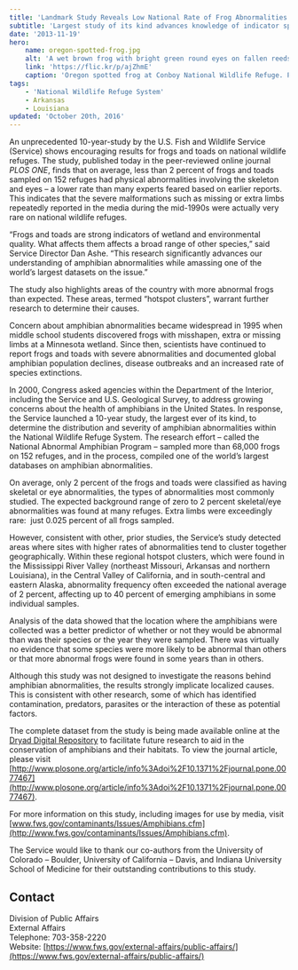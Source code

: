 ```yaml
---
title: 'Landmark Study Reveals Low National Rate of Frog Abnormalities on Wildlife Refuges'
subtitle: 'Largest study of its kind advances knowledge of indicator species, identifies regional hotspot clusters'
date: '2013-11-19'
hero:
    name: oregon-spotted-frog.jpg
    alt: 'A wet brown frog with bright green round eyes on fallen reeds.'
    link: 'https://flic.kr/p/ajZhmE'
    caption: 'Oregon spotted frog at Conboy National Wildlife Refuge. Photo by Teal Waterstrat, USFWS.'
tags:
    - 'National Wildlife Refuge System'
    - Arkansas
    - Louisiana
updated: 'October 20th, 2016'
---
```


An unprecedented 10-year-study by the U.S. Fish and Wildlife Service (Service) shows encouraging results for frogs and toads on national wildlife refuges. The study, published today in the peer-reviewed online journal _PLOS ONE_, finds that on average, less than 2 percent of frogs and toads sampled on 152 refuges had physical abnormalities involving the skeleton and eyes – a lower rate than many experts feared based on earlier reports.  This indicates that the severe malformations such as missing or extra limbs repeatedly reported in the media during the mid-1990s were actually very rare on national wildlife refuges.

“Frogs and toads are strong indicators of wetland and environmental quality. What affects them affects a broad range of other species,” said Service Director Dan Ashe. “This research significantly advances our understanding of amphibian abnormalities while amassing one of the world’s largest datasets on the issue.”  

The study also highlights areas of the country with more abnormal frogs than expected. These areas, termed “hotspot clusters”, warrant further research to determine their causes.  

Concern about amphibian abnormalities became widespread in 1995 when middle school students discovered frogs with misshapen, extra or missing limbs at a Minnesota wetland. Since then, scientists have continued to report frogs and toads with severe abnormalities and documented global amphibian population declines, disease outbreaks and an increased rate of species extinctions.  

In 2000, Congress asked agencies within the Department of the Interior, including the Service and U.S. Geological Survey, to address growing concerns about the health of amphibians in the United States. In response, the Service launched a 10-year study, the largest ever of its kind, to determine the distribution and severity of amphibian abnormalities within the National Wildlife Refuge System. The research effort – called the National Abnormal Amphibian Program – sampled more than 68,000 frogs on 152 refuges, and in the process, compiled one of the world’s largest databases on amphibian abnormalities.  

On average, only 2 percent of the frogs and toads were classified as having skeletal or eye abnormalities, the types of abnormalities most commonly studied. The expected background range of zero to 2 percent skeletal/eye abnormalities was found at many refuges. Extra limbs were exceedingly rare:  just 0.025 percent of all frogs sampled.  

However, consistent with other, prior studies, the Service’s study detected areas where sites with higher rates of abnormalities tend to cluster together geographically. Within these regional hotspot clusters, which were found in the Mississippi River Valley (northeast Missouri, Arkansas and northern Louisiana), in the Central Valley of California, and in south-central and eastern Alaska, abnormality frequency often exceeded the national average of 2 percent, affecting up to 40 percent of emerging amphibians in some individual samples.  

Analysis of the data showed that the location where the amphibians were collected was a better predictor of whether or not they would be abnormal than was their species or the year they were sampled. There was virtually no evidence that some species were more likely to be abnormal than others or that more abnormal frogs were found in some years than in others.    

Although this study was not designed to investigate the reasons behind amphibian abnormalities, the results strongly implicate localized causes. This is consistent with other research, some of which has identified contamination, predators, parasites or the interaction of these as potential factors.  

The complete dataset from the study is being made available online at the [Dryad Digital Repository](http://doi.org/10.5061/dryad.dc25r) to facilitate future research to aid in the conservation of amphibians and their habitats. To view the journal article, please visit [http://www.plosone.org/article/info%3Adoi%2F10.1371%2Fjournal.pone.0077467](http://www.plosone.org/article/info%3Adoi%2F10.1371%2Fjournal.pone.0077467).  

For more information on this study, including images for use by media, visit [www.fws.gov/contaminants/Issues/Amphibians.cfm](http://www.fws.gov/contaminants/Issues/Amphibians.cfm).  

The Service would like to thank our co-authors from the University of Colorado – Boulder, University of California – Davis, and Indiana University School of Medicine for their outstanding contributions to this study.

## Contact

Division of Public Affairs  
External Affairs  
Telephone: 703-358-2220  
Website: [https://www.fws.gov/external-affairs/public-affairs/](https://www.fws.gov/external-affairs/public-affairs/)
